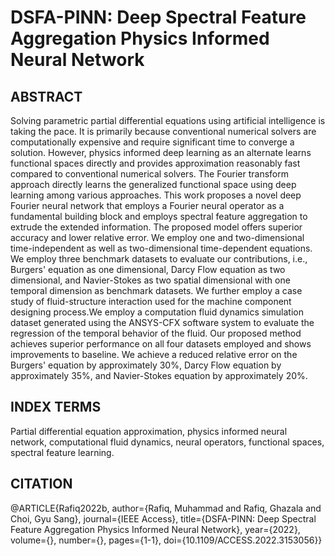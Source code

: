# DSFA-PINN: Deep Spectral Feature Aggregation Physics Informed Neural Network
## ABSTRACT 
Solving parametric partial differential equations using artificial intelligence is taking the pace. It is primarily because conventional numerical solvers are computationally expensive and require significant time to converge a solution. However, physics informed deep learning as an alternate learns functional spaces directly and provides approximation reasonably fast compared to conventional numerical solvers. The Fourier transform approach directly learns the generalized functional space using deep learning among various approaches. This work proposes a novel deep Fourier neural network that employs a Fourier neural operator as a fundamental building block and employs spectral feature aggregation to extrude the extended information. The proposed model offers superior accuracy and lower relative error. We employ one and two-dimensional time-independent as well as two-dimensional time-dependent equations. We employ three benchmark datasets to evaluate our contributions, i.e., Burgers' equation as one dimensional, Darcy Flow equation as two dimensional, and Navier-Stokes as two spatial dimensional with one temporal dimension as benchmark datasets. We further employ a case study of fluid-structure interaction used for the machine component designing process.We employ a computation fluid dynamics simulation dataset generated using the ANSYS-CFX software system to evaluate the regression of the temporal behavior of the fluid. Our proposed method achieves superior performance on all four datasets employed and shows improvements to baseline. We achieve a reduced relative error on the Burgers' equation by approximately 30%, Darcy Flow equation by approximately 35%, and Navier-Stokes equation by approximately 20%.
## INDEX TERMS 
Partial differential equation approximation, physics informed neural network, computational fluid dynamics, neural operators, functional spaces, spectral feature learning.

## CITATION 
@ARTICLE{Rafiq2022b,
  author={Rafiq, Muhammad and Rafiq, Ghazala and Choi, Gyu Sang},
  journal={IEEE Access}, 
  title={DSFA-PINN: Deep Spectral Feature Aggregation Physics Informed Neural Network}, 
  year={2022},
  volume={},
  number={},
  pages={1-1},
  doi={10.1109/ACCESS.2022.3153056}}
